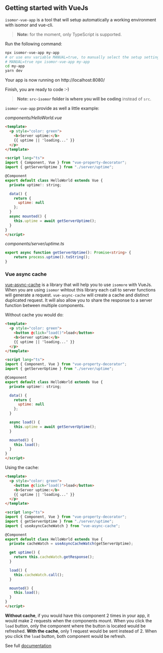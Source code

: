 ## Getting started with VueJs

`isomor-vue-app` is a tool that will setup automatically a working environment with isomor and vue-cli.

> **Note:** for the moment, only TypeScript is supported.

Run the following command:

```bash
npx isomor-vue-app my-app
# or use env variable MANUAL=true, to manually select the setup settings. Don't forget to select TypeScript
# MANUAL=true npx isomor-vue-app my-app
cd my-app
yarn dev
```

Your app is now running on http://localhost:8080/

Finish, you are ready to code :-)

> **Note: `src-isomor` folder is where you will be coding** instead of `src`.

`isomor-vue-app` provide as well a little example:

*components/HelloWorld.vue*
```html
<template>
  <p style="color: green">
    <b>Server uptime:</b>
    {{ uptime || 'loading...' }}
  </p>
</template>

<script lang="ts">
import { Component, Vue } from "vue-property-decorator";
import { getServerUptime } from "./server/uptime";

@Component
export default class HelloWorld extends Vue {
  private uptime!: string;

  data() {
    return {
      uptime: null
    };
  }
  async mounted() {
    this.uptime = await getServerUptime();
  }
}
</script>
```

*components/server/uptime.ts*
```ts
export async function getServerUptime(): Promise<string> {
    return process.uptime().toString();
}
```

### Vue async cache

[vue-async-cache](https://github.com/apiel/async-cache/tree/master/packages/vue-async-cache) is a library that will help you to use `isomore` with VueJs. When you are using `isomor` wihtout this library each call to server functions will generate a request. `vue-async-cache` will create a cache and distinct duplicated request. It will also allow you to share the response to a server function between multiple components.

Without cache you would do:

```html
<template>
  <p style="color: green">
    <button @click="load()">load</button>
    <b>Server uptime:</b>
    {{ uptime || 'loading...' }}
  </p>
</template>

<script lang="ts">
import { Component, Vue } from "vue-property-decorator";
import { getServerUptime } from "./server/uptime";

@Component
export default class HelloWorld extends Vue {
  private uptime!: string;

  data() {
    return {
      uptime: null
    };
  }

  async load() {
    this.uptime = await getServerUptime();
  }

  mounted() {
    this.load();
  }
}
</script>
```

Using the cache:

```html
<template>
  <p style="color: green">
    <button @click="load()">load</button>
    <b>Server uptime:</b>
    {{ uptime || 'loading...' }}
  </p>
</template>

<script lang="ts">
import { Component, Vue } from "vue-property-decorator";
import { getServerUptime } from "./server/uptime";
import { useAsyncCacheWatch } from "vue-async-cache";

@Component
export default class HelloWorld extends Vue {
  private cacheWatch = useAsyncCacheWatch(getServerUptime);

  get uptime() {
    return this.cacheWatch.getResponse();
  }

  load() {
    this.cacheWatch.call();
  }

  mounted() {
    this.load();
  }
}
</script>
```

**Without cache**, if you would have this component 2 times in your app, it would make 2 requests when the components mount. When you click the `load` button, only the component where the button is located would be refreshed.
**With the cache**, only 1 request would be sent instead of 2. When you click the `load` button, both component would be refresh.

See full [documentation](https://github.com/apiel/async-cache/tree/master/packages/vue-async-cache)
